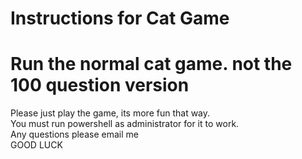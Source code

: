 # Instructions for Cat Game
# Run the normal cat game. not the 100 question version
Please just play the game, its more fun that way. <br>
You must run powershell as administrator for it to work. <br>
Any questions please email me <br>
GOOD LUCK
